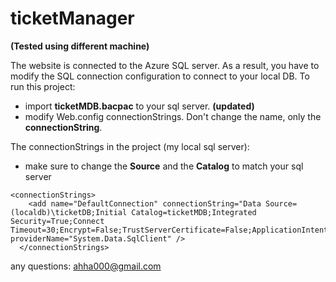 # ticketManager
**(Tested using different machine)**

The website is connected to the Azure SQL server. As a result, you have to modify the SQL connection configuration to connect to your local DB.
To run this project:
- import **ticketMDB.bacpac** to your sql server. **(updated)**
- modify Web.config connectionStrings. Don't change the name, only the **connectionString**.

The connectionStrings in the project (my local sql server):

- make sure to change the **Source** and the **Catalog** to match your sql server
``` Config
<connectionStrings>
    <add name="DefaultConnection" connectionString="Data Source=(localdb)\ticketDB;Initial Catalog=ticketMDB;Integrated Security=True;Connect Timeout=30;Encrypt=False;TrustServerCertificate=False;ApplicationIntent=ReadWrite;MultiSubnetFailover=False" providerName="System.Data.SqlClient" />
  </connectionStrings>
  ```


any questions:
ahha000@gmail.com
